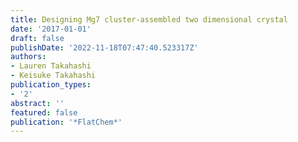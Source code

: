 ```yaml
---
title: Designing Mg7 cluster-assembled two dimensional crystal
date: '2017-01-01'
draft: false
publishDate: '2022-11-18T07:47:40.523317Z'
authors:
- Lauren Takahashi
- Keisuke Takahashi
publication_types:
- '2'
abstract: ''
featured: false
publication: '*FlatChem*'
---
```


